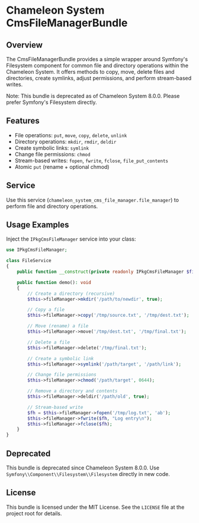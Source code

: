 Chameleon System CmsFileManagerBundle
=====================================

Overview
--------
The CmsFileManagerBundle provides a simple wrapper around Symfony's Filesystem component for
common file and directory operations within the Chameleon System. It offers methods to copy,
move, delete files and directories, create symlinks, adjust permissions, and perform stream-based writes.

Note: This bundle is deprecated as of Chameleon System 8.0.0. Please prefer Symfony's Filesystem directly.

Features
--------
- File operations: `put`, `move`, `copy`, `delete`, `unlink`
- Directory operations: `mkdir`, `rmdir`, `deldir`
- Create symbolic links: `symlink`
- Change file permissions: `chmod`
- Stream-based writes: `fopen`, `fwrite`, `fclose`, `file_put_contents`
- Atomic `put` (rename + optional chmod)

Service
-----------------------

Use this service (`chameleon_system_cms_file_manager.file_manager`) to perform file and directory operations.

Usage Examples
--------------
Inject the `IPkgCmsFileManager` service into your class:
```php
use IPkgCmsFileManager;

class FileService
{
    public function __construct(private readonly IPkgCmsFileManager $fileManager) {}

    public function demo(): void
    {
        // Create a directory (recursive)
        $this->fileManager->mkdir('/path/to/newdir', true);

        // Copy a file
        $this->fileManager->copy('/tmp/source.txt', '/tmp/dest.txt');

        // Move (rename) a file
        $this->fileManager->move('/tmp/dest.txt', '/tmp/final.txt');

        // Delete a file
        $this->fileManager->delete('/tmp/final.txt');

        // Create a symbolic link
        $this->fileManager->symlink('/path/target', '/path/link');

        // Change file permissions
        $this->fileManager->chmod('/path/target', 0644);

        // Remove a directory and contents
        $this->fileManager->deldir('/path/old', true);

        // Stream-based write
        $fh = $this->fileManager->fopen('/tmp/log.txt', 'ab');
        $this->fileManager->fwrite($fh, "Log entry\n");
        $this->fileManager->fclose($fh);
    }
}
```
Deprecated
----------
This bundle is deprecated since Chameleon System 8.0.0. Use `Symfony\\Component\\Filesystem\\Filesystem` directly in new code.

License
-------
This bundle is licensed under the MIT License. See the `LICENSE` file at the project root for details.